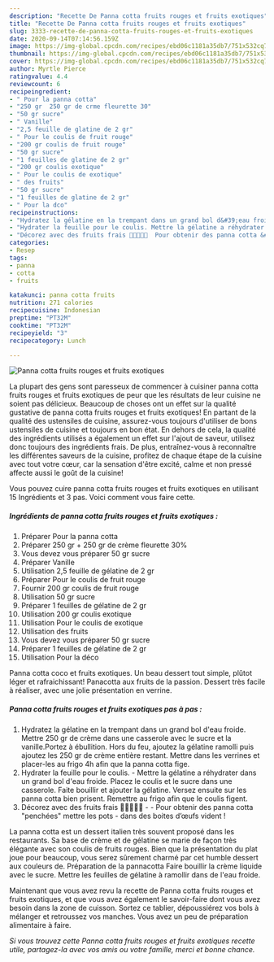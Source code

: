 ```yaml
---
description: "Recette De Panna cotta fruits rouges et fruits exotiques"
title: "Recette De Panna cotta fruits rouges et fruits exotiques"
slug: 3333-recette-de-panna-cotta-fruits-rouges-et-fruits-exotiques
date: 2020-09-14T07:14:56.159Z
image: https://img-global.cpcdn.com/recipes/ebd06c1181a35db7/751x532cq70/panna-cotta-fruits-rouges-et-fruits-exotiques-photo-principale-de-la-recette.jpg
thumbnail: https://img-global.cpcdn.com/recipes/ebd06c1181a35db7/751x532cq70/panna-cotta-fruits-rouges-et-fruits-exotiques-photo-principale-de-la-recette.jpg
cover: https://img-global.cpcdn.com/recipes/ebd06c1181a35db7/751x532cq70/panna-cotta-fruits-rouges-et-fruits-exotiques-photo-principale-de-la-recette.jpg
author: Myrtle Pierce
ratingvalue: 4.4
reviewcount: 6
recipeingredient:
- " Pour la panna cotta"
- "250 gr  250 gr de crme fleurette 30"
- "50 gr sucre"
- " Vanille"
- "2,5 feuille de glatine de 2 gr"
- " Pour le coulis de fruit rouge"
- "200 gr coulis de fruit rouge"
- "50 gr sucre"
- "1 feuilles de glatine de 2 gr"
- "200 gr coulis exotique"
- " Pour le coulis de exotique"
- " des fruits"
- "50 gr sucre"
- "1 feuilles de glatine de 2 gr"
- " Pour la dco"
recipeinstructions:
- "Hydratez la gélatine en la trempant dans un grand bol d&#39;eau froide. Mettre 250 gr de crème dans une casserole avec le sucre et la vanille.Portez à ébullition. Hors du feu, ajoutez la gélatine ramolli puis ajoutez les 250 gr de crème entière restant. Mettre dans les verrines et placer-les au frigo 4h afin que la panna cotta fige."
- "Hydrater la feuille pour le coulis. Mettre la gélatine a réhydrater dans un grand bol d&#39;eau froide. Placez le coulis et le sucre dans une casserole. Faite bouillir et ajouter la gélatine. Versez ensuite sur les panna cotta bien prisent. Remettre au frigo afin que le coulis figent."
- "Décorez avec des fruits frais 🍓🍒🥭🍍🥝  Pour obtenir des panna cotta &#34;penchées&#34; mettre les pots  dans des boites d’œufs vident !"
categories:
- Resep
tags:
- panna
- cotta
- fruits

katakunci: panna cotta fruits 
nutrition: 271 calories
recipecuisine: Indonesian
preptime: "PT32M"
cooktime: "PT32M"
recipeyield: "3"
recipecategory: Lunch

---
```



![Panna cotta fruits rouges et fruits exotiques](https://img-global.cpcdn.com/recipes/ebd06c1181a35db7/751x532cq70/panna-cotta-fruits-rouges-et-fruits-exotiques-photo-principale-de-la-recette.jpg)

La plupart des gens sont paresseux de commencer à cuisiner panna cotta fruits rouges et fruits exotiques de peur que les résultats de leur cuisine ne soient pas délicieux. Beaucoup de choses ont un effet sur la qualité gustative de panna cotta fruits rouges et fruits exotiques! En partant de la qualité des ustensiles de cuisine, assurez-vous toujours d'utiliser de bons ustensiles de cuisine et toujours en bon état. En dehors de cela, la qualité des ingrédients utilisés a également un effet sur l'ajout de saveur, utilisez donc toujours des ingrédients frais. De plus, entraînez-vous à reconnaître les différentes saveurs de la cuisine, profitez de chaque étape de la cuisine avec tout votre cœur, car la sensation d'être excité, calme et non pressé affecte aussi le goût de la cuisine!

<!--inarticleads1-->

Vous pouvez cuire panna cotta fruits rouges et fruits exotiques en utilisant 15 Ingrédients et 3 pas. Voici comment vous faire cette.

##### Ingrédients de panna cotta fruits rouges et fruits exotiques :

1. Préparer  Pour la panna cotta
1. Préparer 250 gr + 250 gr de crème fleurette 30%
1. Vous devez vous préparer 50 gr sucre
1. Préparer  Vanille
1. Utilisation 2,5 feuille de gélatine de 2 gr
1. Préparer  Pour le coulis de fruit rouge
1. Fournir 200 gr coulis de fruit rouge
1. Utilisation 50 gr sucre
1. Préparer 1 feuilles de gélatine de 2 gr
1. Utilisation 200 gr coulis exotique
1. Utilisation  Pour le coulis de exotique
1. Utilisation  des fruits
1. Vous devez vous préparer 50 gr sucre
1. Préparer 1 feuilles de gélatine de 2 gr
1. Utilisation  Pour la déco


Panna cotta coco et fruits exotiques. Un beau dessert tout simple, plûtot léger et rafraichissant! Panacotta aux fruits de la passion. Dessert très facile à réaliser, avec une jolie présentation en verrine. 

<!--inarticleads2-->

##### Panna cotta fruits rouges et fruits exotiques pas à pas :

1. Hydratez la gélatine en la trempant dans un grand bol d&#39;eau froide. Mettre 250 gr de crème dans une casserole avec le sucre et la vanille.Portez à ébullition. Hors du feu, ajoutez la gélatine ramolli puis ajoutez les 250 gr de crème entière restant. Mettre dans les verrines et placer-les au frigo 4h afin que la panna cotta fige.
1. Hydrater la feuille pour le coulis. - Mettre la gélatine a réhydrater dans un grand bol d&#39;eau froide. Placez le coulis et le sucre dans une casserole. Faite bouillir et ajouter la gélatine. Versez ensuite sur les panna cotta bien prisent. Remettre au frigo afin que le coulis figent.
1. Décorez avec des fruits frais 🍓🍒🥭🍍🥝 -  - Pour obtenir des panna cotta &#34;penchées&#34; mettre les pots  - dans des boites d’œufs vident !


La panna cotta est un dessert italien très souvent proposé dans les restaurants. Sa base de crème et de gélatine se marie de façon très élégante avec son coulis de fruits rouges. Bien que la présentation du plat joue pour beaucoup, vous serez sûrement charmé par cet humble dessert aux couleurs de. Préparation de la pannacotta Faire bouillir la crème liquide avec le sucre. Mettre les feuilles de gélatine à ramollir dans de l&#39;eau froide. 

<!--inarticleads1-->

<p>
Maintenant que vous avez revu la recette de Panna cotta fruits rouges et fruits exotiques, et que vous avez également le savoir-faire dont vous avez besoin dans la zone de cuisson. Sortez ce tablier, dépoussiérez vos bols à mélanger et retroussez vos manches. Vous avez un peu de préparation alimentaire à faire.
</p>

<p>
<i>Si vous trouvez cette Panna cotta fruits rouges et fruits exotiques recette utile, partagez-la avec vos amis ou votre famille, merci et bonne chance.</i>
</p>
